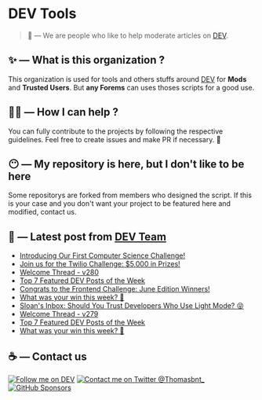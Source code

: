 # DEV Tools

> 🔧 — We are people who like to help moderate articles on [DEV](https://dev.to).

## ✨ — What is this organization ?

This organization is used for tools and others stuffs around [DEV](https://dev.to) for **Mods** and **Trusted Users**. But __any Forems__ can uses thoses scripts for a good use.


## 💪🏼 — How I can help ?

You can fully contribute to the projects by following the respective guidelines. Feel free to create issues and make PR if necessary. 🎉

## 😶 — My repository is here, but I don't like to be here

Some repositorys are forked from members who designed the script. If this is your case and you don't want your project to be featured here and modified, contact us.

## 📝 — Latest post from [DEV Team](https://dev.to/devteam)

<!-- BLOG-POST-LIST:START -->
- [Introducing Our First Computer Science Challenge!](https://dev.to/devteam/introducing-our-first-computer-science-challenge-hp2)
- [Join us for the Twilio Challenge: $5,000 in Prizes!](https://dev.to/devteam/join-us-for-the-twilio-challenge-5000-in-prizes-4fdi)
- [Welcome Thread - v280](https://dev.to/devteam/welcome-thread-v280-1mmp)
- [Top 7 Featured DEV Posts of the Week](https://dev.to/devteam/top-7-featured-dev-posts-of-the-week-3dk1)
- [Congrats to the Frontend Challenge: June Edition Winners!](https://dev.to/devteam/congrats-to-the-frontend-challenge-june-edition-winners-26kd)
- [What was your win this week? 🙌](https://dev.to/devteam/what-was-your-win-this-week-5ep8)
- [Sloan&#39;s Inbox: Should You Trust Developers Who Use Light Mode? 😝](https://dev.to/devteam/sloans-inbox-should-you-trust-developers-who-use-light-mode-5009)
- [Welcome Thread - v279](https://dev.to/devteam/welcome-thread-v279-2mg1)
- [Top 7 Featured DEV Posts of the Week](https://dev.to/devteam/top-7-featured-dev-posts-of-the-week-pg0)
- [What was your win this week? 🙌](https://dev.to/devteam/what-was-your-win-this-week-2kji)
<!-- BLOG-POST-LIST:END -->


## ☕ — Contact us

[![Follow me on DEV](https://img.shields.io/badge/dev.to-%2308090A.svg?&style=for-the-badge&logo=dev.to&logoColor=white&alt=devto)](https://dev.to/thomasbnt)
[![Contact me on Twitter @Thomasbnt_](https://img.shields.io/badge/Contact%20me%20on%20Twitter-%231DA1F2.svg?&style=for-the-badge&logo=twitter&logoColor=white&alt=twitter)](https://twitter.com/messages/1142357270-1142357270?text=Hello,%20I%20contact%20you%20from%20devtotools%20&recipient_id=1142357270) [![GitHub Sponsors](https://img.shields.io/badge/Sponsor%20me-%23EA54AE.svg?&style=for-the-badge&logo=github-sponsors&logoColor=white)](https://github.com/sponsors/thomasbnt)


